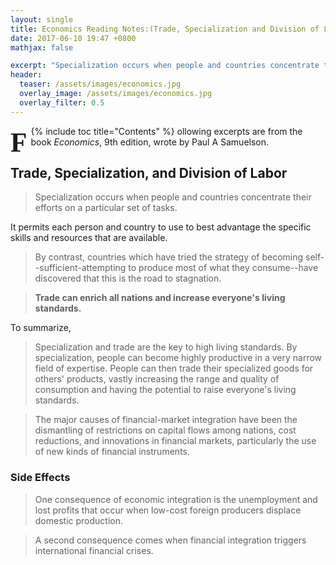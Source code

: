 ```yaml
---
layout: single
title: Economics Reading Notes:(Trade, Specialization and Division of Labor)
date: 2017-06-10 19:47 +0800
mathjax: false

excerpt: "Specialization occurs when people and countries concentrate their efforts on a particular set of tasks."
header:
  teaser: /assets/images/economics.jpg
  overlay_image: /assets/images/economics.jpg
  overlay_filter: 0.5
---
```

{% include toc title="Contents" %}
<span style = "display:block;
	float:left;
	font-family:Georgia;
	font-size: 310%;
	font-weight: bold;
	line-height: 90%;
	margin-right: 6px;
	margin-bottom:-2px;
	margin-top: 7px;">F</span>ollowing excerpts are from the book *Economics*, 9th edition, wrote by Paul A Samuelson.

## Trade, Specialization, and Division of Labor
> Specialization occurs when people and countries concentrate their efforts on a particular set of tasks.

It permits each person and country to use to best advantage the specific skills and resources that are available.

> By contrast, countries which have tried the strategy of becoming self--sufficient-attempting to produce most of what they consume--have discovered that this is the road to stagnation.

> **Trade can enrich all nations and increase everyone's living standards.**

To summarize, 
> Specialization and trade are the key to high living standards. By specialization, people can become highly productive in a very narrow field of expertise. People can then trade their specialized goods for others' products, vastly increasing the range and quality of consumption and having the potential to raise everyone's living standards.

> The major causes of financial-market integration have been the dismantling of restrictions on capital flows among nations, cost reductions, and innovations in financial markets, particularly the use of new kinds of financial instruments.

### Side Effects
> One consequence of economic integration is the unemployment and lost profits that occur when low-cost foreign producers displace domestic production.

> A second consequence comes when financial integration triggers international financial crises.
